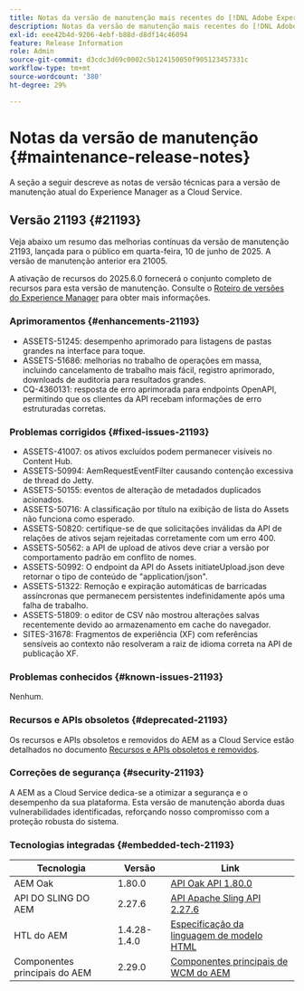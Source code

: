 ```yaml
---
title: Notas da versão de manutenção mais recentes do [!DNL Adobe Experience Manager] as a Cloud Service.
description: Notas da versão de manutenção mais recentes do [!DNL Adobe Experience Manager] as a Cloud Service.
exl-id: eee42b4d-9206-4ebf-b88d-d8df14c46094
feature: Release Information
role: Admin
source-git-commit: d3cdc3d69c0002c5b124150050f905123457331c
workflow-type: tm+mt
source-wordcount: '380'
ht-degree: 29%

---
```



# Notas da versão de manutenção {#maintenance-release-notes}

A seção a seguir descreve as notas de versão técnicas para a versão de manutenção atual do Experience Manager as a Cloud Service.

## Versão 21193 {#21193}

Veja abaixo um resumo das melhorias contínuas da versão de manutenção 21193, lançada para o público em quarta-feira, 10 de junho de 2025. A versão de manutenção anterior era 21005.

A ativação de recursos do 2025.6.0 fornecerá o conjunto completo de recursos para esta versão de manutenção. Consulte o [Roteiro de versões do Experience Manager](https://experienceleague.adobe.com/en/docs/experience-manager-release-information/aem-release-updates/update-releases-roadmap) para obter mais informações.

### Aprimoramentos {#enhancements-21193}

* ASSETS-51245: desempenho aprimorado para listagens de pastas grandes na interface para toque.
* ASSETS-51686: melhorias no trabalho de operações em massa, incluindo cancelamento de trabalho mais fácil, registro aprimorado, downloads de auditoria para resultados grandes.
* CQ-4360131: resposta de erro aprimorada para endpoints OpenAPI, permitindo que os clientes da API recebam informações de erro estruturadas corretas.

### Problemas corrigidos {#fixed-issues-21193}

* ASSETS-41007: os ativos excluídos podem permanecer visíveis no Content Hub.
* ASSETS-50994: AemRequestEventFilter causando contenção excessiva de thread do Jetty.
* ASSETS-50155: eventos de alteração de metadados duplicados acionados.
* ASSETS-50716: A classificação por título na exibição de lista do Assets não funciona como esperado.
* ASSETS-50820: certifique-se de que solicitações inválidas da API de relações de ativos sejam rejeitadas corretamente com um erro 400.
* ASSETS-50562: a API de upload de ativos deve criar a versão por comportamento padrão em conflito de nomes.
* ASSETS-50992: O endpoint da API do Assets initiateUpload.json deve retornar o tipo de conteúdo de &quot;application/json&quot;.
* ASSETS-51322: Remoção e expiração automáticas de barricadas assíncronas que permanecem persistentes indefinidamente após uma falha de trabalho.
* ASSETS-51809: o editor de CSV não mostrou alterações salvas recentemente devido ao armazenamento em cache do navegador.
* SITES-31678: Fragmentos de experiência (XF) com referências sensíveis ao contexto não resolveram a raiz de idioma correta na API de publicação XF.


### Problemas conhecidos {#known-issues-21193}

Nenhum.

### Recursos e APIs obsoletos {#deprecated-21193}

Os recursos e APIs obsoletos e removidos do AEM as a Cloud Service estão detalhados no documento [Recursos e APIs obsoletos e removidos](/help/release-notes/deprecated-removed-features.md).

### Correções de segurança {#security-21193}

A AEM as a Cloud Service dedica-se a otimizar a segurança e o desempenho da sua plataforma. Esta versão de manutenção aborda duas vulnerabilidades identificadas, reforçando nosso compromisso com a proteção robusta do sistema.

### Tecnologias integradas {#embedded-tech-21193}

| Tecnologia | Versão | Link |
|---|---|---|
| AEM Oak | 1.80.0 | [API Oak API 1.80.0](https://www.javadoc.io/doc/org.apache.jackrabbit/oak-api/1.80.0/index.html) |
| API DO SLING DO AEM | 2.27.6 | [API Apache Sling API 2.27.6](https://www.javadoc.io/doc/org.apache.sling/org.apache.sling.api/latest/index.html) |
| HTL do AEM | 1.4.28-1.4.0 | [Especificação da linguagem de modelo HTML](https://github.com/adobe/htl-spec) |
| Componentes principais do AEM | 2.29.0 | [Componentes principais de WCM do AEM](https://github.com/adobe/aem-core-wcm-components) |
